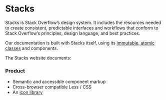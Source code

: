 # Stacks

Stacks is Stack Overflow’s design system. It includes the resources needed to create consistent, predictable interfaces and workflows that conform to Stack Overflow’s principles, design language, and best practices.

Our documentation is built with Stacks itself, using its [immutable, atomic classes](http://johnpolacek.com/rethinking/) and components.

The Stacks website documents:

### Product

-   Semantic and accessible component markup
-   Cross-browser compatible Less / CSS
-   An [icon library](https://github.com/StackExchange/Stacks-Icons)
